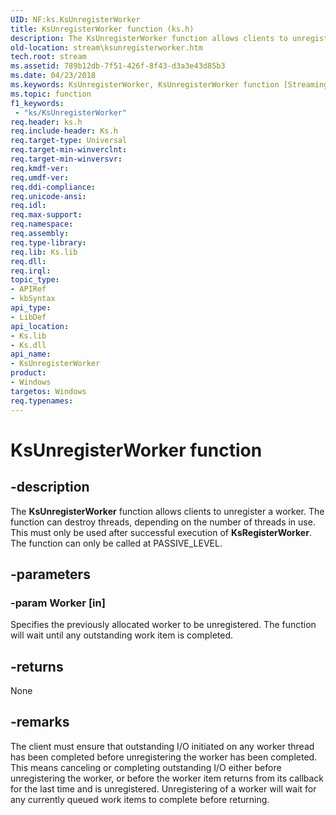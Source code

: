 ```yaml
---
UID: NF:ks.KsUnregisterWorker
title: KsUnregisterWorker function (ks.h)
description: The KsUnregisterWorker function allows clients to unregister a worker.
old-location: stream\ksunregisterworker.htm
tech.root: stream
ms.assetid: 789b12db-7f51-426f-8f43-d3a3e43d85b3
ms.date: 04/23/2018
ms.keywords: KsUnregisterWorker, KsUnregisterWorker function [Streaming Media Devices], ks/KsUnregisterWorker, ksfunc_9b3f2185-8ab0-484d-91d7-3b822ce1c4aa.xml, stream.ksunregisterworker
ms.topic: function
f1_keywords:
 - "ks/KsUnregisterWorker"
req.header: ks.h
req.include-header: Ks.h
req.target-type: Universal
req.target-min-winverclnt: 
req.target-min-winversvr: 
req.kmdf-ver: 
req.umdf-ver: 
req.ddi-compliance: 
req.unicode-ansi: 
req.idl: 
req.max-support: 
req.namespace: 
req.assembly: 
req.type-library: 
req.lib: Ks.lib
req.dll: 
req.irql: 
topic_type:
- APIRef
- kbSyntax
api_type:
- LibDef
api_location:
- Ks.lib
- Ks.dll
api_name:
- KsUnregisterWorker
product:
- Windows
targetos: Windows
req.typenames: 
---
```


# KsUnregisterWorker function


## -description


The <b>KsUnregisterWorker</b> function allows clients to unregister a worker. The function can destroy threads, depending on the number of threads in use. This must only be used after successful execution of <b>KsRegisterWorker</b>. The function can only be called at PASSIVE_LEVEL.


## -parameters




### -param Worker [in]

Specifies the previously allocated worker to be unregistered. The function will wait until any outstanding work item is completed.


## -returns



None




## -remarks



The client must ensure that outstanding I/O initiated on any worker thread has been completed before unregistering the worker has been completed. This means canceling or completing outstanding I/O either before unregistering the worker, or before the worker item returns from its callback for the last time and is unregistered. Unregistering of a worker will wait for any currently queued work items to complete before returning. 



